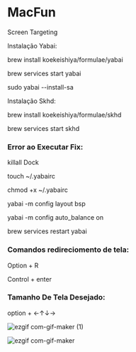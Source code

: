 # MacFun
Screen Targeting

Instalação Yabai:

brew install koekeishiya/formulae/yabai

brew services start yabai

sudo yabai --install-sa


Instalação Skhd:

brew install koekeishiya/formulae/skhd

brew services start skhd

### Error ao Executar Fix:
killall Dock

touch ~/.yabairc

chmod +x ~/.yabairc

yabai -m config layout                       bsp

yabai -m config auto_balance                 on

brew services restart yabai

### Comandos redireciomento de tela:

Option + R 

Control + enter
### Tamanho De Tela Desejado:
option + ←↑↓→




![ezgif com-gif-maker (1)](https://user-images.githubusercontent.com/54015197/100577757-32db3c80-3324-11eb-87a6-b3dac06ee8d3.gif)


![ezgif com-gif-maker](https://user-images.githubusercontent.com/54015197/100577936-9a918780-3324-11eb-9388-45d81669f17e.gif)
